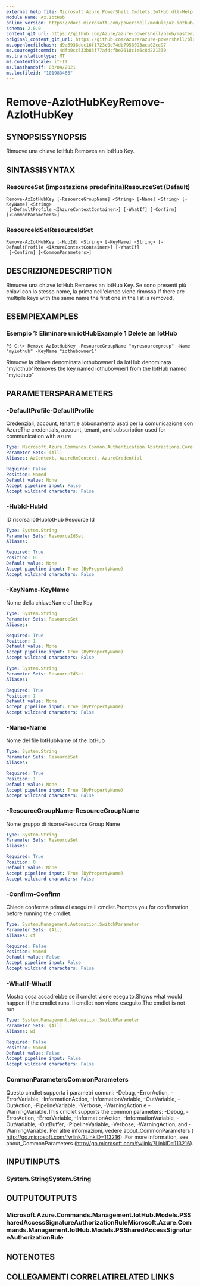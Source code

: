 ```yaml
---
external help file: Microsoft.Azure.PowerShell.Cmdlets.IotHub.dll-Help.xml
Module Name: Az.IotHub
online version: https://docs.microsoft.com/powershell/module/az.iothub/remove-aziothubkey
schema: 2.0.0
content_git_url: https://github.com/Azure/azure-powershell/blob/master/src/IotHub/IotHub/help/Remove-AzIotHubKey.md
original_content_git_url: https://github.com/Azure/azure-powershell/blob/master/src/IotHub/IotHub/help/Remove-AzIotHubKey.md
ms.openlocfilehash: d9a6936dec16f1723c0e74db7958093aca02ce97
ms.sourcegitcommit: 4dfb0cc533b83f77afdcfbe2618c1e6c8d221330
ms.translationtype: MT
ms.contentlocale: it-IT
ms.lasthandoff: 03/04/2021
ms.locfileid: "101983486"
---
```

# <span data-ttu-id="046c6-101">Remove-AzIotHubKey</span><span class="sxs-lookup"><span data-stu-id="046c6-101">Remove-AzIotHubKey</span></span>

## <span data-ttu-id="046c6-102">SYNOPSIS</span><span class="sxs-lookup"><span data-stu-id="046c6-102">SYNOPSIS</span></span>
<span data-ttu-id="046c6-103">Rimuove una chiave IotHub.</span><span class="sxs-lookup"><span data-stu-id="046c6-103">Removes an IotHub Key.</span></span>

## <span data-ttu-id="046c6-104">SINTASSI</span><span class="sxs-lookup"><span data-stu-id="046c6-104">SYNTAX</span></span>

### <span data-ttu-id="046c6-105">ResourceSet (impostazione predefinita)</span><span class="sxs-lookup"><span data-stu-id="046c6-105">ResourceSet (Default)</span></span>
```
Remove-AzIotHubKey [-ResourceGroupName] <String> [-Name] <String> [-KeyName] <String>
 [-DefaultProfile <IAzureContextContainer>] [-WhatIf] [-Confirm] [<CommonParameters>]
```

### <span data-ttu-id="046c6-106">ResourceIdSet</span><span class="sxs-lookup"><span data-stu-id="046c6-106">ResourceIdSet</span></span>
```
Remove-AzIotHubKey [-HubId] <String> [-KeyName] <String> [-DefaultProfile <IAzureContextContainer>] [-WhatIf]
 [-Confirm] [<CommonParameters>]
```

## <span data-ttu-id="046c6-107">DESCRIZIONE</span><span class="sxs-lookup"><span data-stu-id="046c6-107">DESCRIPTION</span></span>
<span data-ttu-id="046c6-108">Rimuove una chiave IotHub.</span><span class="sxs-lookup"><span data-stu-id="046c6-108">Removes an IotHub Key.</span></span>
<span data-ttu-id="046c6-109">Se sono presenti più chiavi con lo stesso nome, la prima nell'elenco viene rimossa.</span><span class="sxs-lookup"><span data-stu-id="046c6-109">If there are multiple keys with the same name the first one in the list is removed.</span></span>

## <span data-ttu-id="046c6-110">ESEMPI</span><span class="sxs-lookup"><span data-stu-id="046c6-110">EXAMPLES</span></span>

### <span data-ttu-id="046c6-111">Esempio 1: Eliminare un iotHub</span><span class="sxs-lookup"><span data-stu-id="046c6-111">Example 1 Delete an IotHub</span></span>
```
PS C:\> Remove-AzIotHubKey -ResourceGroupName "myresourcegroup" -Name "myiothub" -KeyName "iothubowner1"
```

<span data-ttu-id="046c6-112">Rimuove la chiave denominata iothubowner1 da IotHub denominata "myiothub"</span><span class="sxs-lookup"><span data-stu-id="046c6-112">Removes the key named iothubowner1 from the IotHub named "myiothub"</span></span>

## <span data-ttu-id="046c6-113">PARAMETERS</span><span class="sxs-lookup"><span data-stu-id="046c6-113">PARAMETERS</span></span>

### <span data-ttu-id="046c6-114">-DefaultProfile</span><span class="sxs-lookup"><span data-stu-id="046c6-114">-DefaultProfile</span></span>
<span data-ttu-id="046c6-115">Credenziali, account, tenant e abbonamento usati per la comunicazione con Azure</span><span class="sxs-lookup"><span data-stu-id="046c6-115">The credentials, account, tenant, and subscription used for communication with azure</span></span>

```yaml
Type: Microsoft.Azure.Commands.Common.Authentication.Abstractions.Core.IAzureContextContainer
Parameter Sets: (All)
Aliases: AzContext, AzureRmContext, AzureCredential

Required: False
Position: Named
Default value: None
Accept pipeline input: False
Accept wildcard characters: False
```

### <span data-ttu-id="046c6-116">-HubId</span><span class="sxs-lookup"><span data-stu-id="046c6-116">-HubId</span></span>
<span data-ttu-id="046c6-117">ID risorsa IotHub</span><span class="sxs-lookup"><span data-stu-id="046c6-117">IotHub Resource Id</span></span>

```yaml
Type: System.String
Parameter Sets: ResourceIdSet
Aliases:

Required: True
Position: 0
Default value: None
Accept pipeline input: True (ByPropertyName)
Accept wildcard characters: False
```

### <span data-ttu-id="046c6-118">-KeyName</span><span class="sxs-lookup"><span data-stu-id="046c6-118">-KeyName</span></span>
<span data-ttu-id="046c6-119">Nome della chiave</span><span class="sxs-lookup"><span data-stu-id="046c6-119">Name of the Key</span></span>

```yaml
Type: System.String
Parameter Sets: ResourceSet
Aliases:

Required: True
Position: 1
Default value: None
Accept pipeline input: True (ByPropertyName)
Accept wildcard characters: False
```

```yaml
Type: System.String
Parameter Sets: ResourceIdSet
Aliases:

Required: True
Position: 1
Default value: None
Accept pipeline input: True (ByPropertyName)
Accept wildcard characters: False
```

### <span data-ttu-id="046c6-120">-Name</span><span class="sxs-lookup"><span data-stu-id="046c6-120">-Name</span></span>
<span data-ttu-id="046c6-121">Nome del file IotHub</span><span class="sxs-lookup"><span data-stu-id="046c6-121">Name of the IotHub</span></span>

```yaml
Type: System.String
Parameter Sets: ResourceSet
Aliases:

Required: True
Position: 1
Default value: None
Accept pipeline input: True (ByPropertyName)
Accept wildcard characters: False
```

### <span data-ttu-id="046c6-122">-ResourceGroupName</span><span class="sxs-lookup"><span data-stu-id="046c6-122">-ResourceGroupName</span></span>
<span data-ttu-id="046c6-123">Nome gruppo di risorse</span><span class="sxs-lookup"><span data-stu-id="046c6-123">Resource Group Name</span></span>

```yaml
Type: System.String
Parameter Sets: ResourceSet
Aliases:

Required: True
Position: 0
Default value: None
Accept pipeline input: True (ByPropertyName)
Accept wildcard characters: False
```

### <span data-ttu-id="046c6-124">-Confirm</span><span class="sxs-lookup"><span data-stu-id="046c6-124">-Confirm</span></span>
<span data-ttu-id="046c6-125">Chiede conferma prima di eseguire il cmdlet.</span><span class="sxs-lookup"><span data-stu-id="046c6-125">Prompts you for confirmation before running the cmdlet.</span></span>

```yaml
Type: System.Management.Automation.SwitchParameter
Parameter Sets: (All)
Aliases: cf

Required: False
Position: Named
Default value: False
Accept pipeline input: False
Accept wildcard characters: False
```

### <span data-ttu-id="046c6-126">-WhatIf</span><span class="sxs-lookup"><span data-stu-id="046c6-126">-WhatIf</span></span>
<span data-ttu-id="046c6-127">Mostra cosa accadrebbe se il cmdlet viene eseguito.</span><span class="sxs-lookup"><span data-stu-id="046c6-127">Shows what would happen if the cmdlet runs.</span></span>
<span data-ttu-id="046c6-128">Il cmdlet non viene eseguito.</span><span class="sxs-lookup"><span data-stu-id="046c6-128">The cmdlet is not run.</span></span>

```yaml
Type: System.Management.Automation.SwitchParameter
Parameter Sets: (All)
Aliases: wi

Required: False
Position: Named
Default value: False
Accept pipeline input: False
Accept wildcard characters: False
```

### <span data-ttu-id="046c6-129">CommonParameters</span><span class="sxs-lookup"><span data-stu-id="046c6-129">CommonParameters</span></span>
<span data-ttu-id="046c6-130">Questo cmdlet supporta i parametri comuni: -Debug, -ErrorAction, -ErrorVariable, -InformationAction, -InformationVariable, -OutVariable, -OutAction, -PipelineVariable, -Verbose, -WarningAction e -WarningVariable.</span><span class="sxs-lookup"><span data-stu-id="046c6-130">This cmdlet supports the common parameters: -Debug, -ErrorAction, -ErrorVariable, -InformationAction, -InformationVariable, -OutVariable, -OutBuffer, -PipelineVariable, -Verbose, -WarningAction, and -WarningVariable.</span></span> <span data-ttu-id="046c6-131">Per altre informazioni, vedere about_CommonParameters ( http://go.microsoft.com/fwlink/?LinkID=113216) .</span><span class="sxs-lookup"><span data-stu-id="046c6-131">For more information, see about_CommonParameters (http://go.microsoft.com/fwlink/?LinkID=113216).</span></span>

## <span data-ttu-id="046c6-132">INPUT</span><span class="sxs-lookup"><span data-stu-id="046c6-132">INPUTS</span></span>

### <span data-ttu-id="046c6-133">System.String</span><span class="sxs-lookup"><span data-stu-id="046c6-133">System.String</span></span>

## <span data-ttu-id="046c6-134">OUTPUT</span><span class="sxs-lookup"><span data-stu-id="046c6-134">OUTPUTS</span></span>

### <span data-ttu-id="046c6-135">Microsoft.Azure.Commands.Management.IotHub.Models.PSSharedAccessSignatureAuthorizationRule</span><span class="sxs-lookup"><span data-stu-id="046c6-135">Microsoft.Azure.Commands.Management.IotHub.Models.PSSharedAccessSignatureAuthorizationRule</span></span>

## <span data-ttu-id="046c6-136">NOTE</span><span class="sxs-lookup"><span data-stu-id="046c6-136">NOTES</span></span>

## <span data-ttu-id="046c6-137">COLLEGAMENTI CORRELATI</span><span class="sxs-lookup"><span data-stu-id="046c6-137">RELATED LINKS</span></span>
